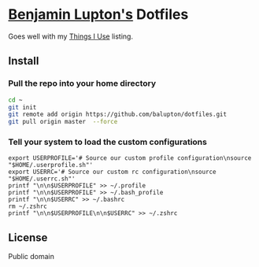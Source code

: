 # [Benjamin Lupton's](http://balupton.com) Dotfiles

Goes well with my [Things I Use](https://gist.github.com/balupton/5259595) listing.


## Install

### Pull the repo into your home directory

``` bash
cd ~
git init
git remote add origin https://github.com/balupton/dotfiles.git
git pull origin master  --force
```

### Tell your system to load the custom configurations

```
export USERPROFILE='# Source our custom profile configuration\nsource "$HOME/.userprofile.sh"'
export USERRC='# Source our custom rc configuration\nsource "$HOME/.userrc.sh"'
printf "\n\n$USERPROFILE" >> ~/.profile
printf "\n\n$USERPROFILE" >> ~/.bash_profile
printf "\n\n$USERRC" >> ~/.bashrc
rm ~/.zshrc
printf "\n\n$USERPROFILE\n\n$USERRC" >> ~/.zshrc
```


## License

Public domain
